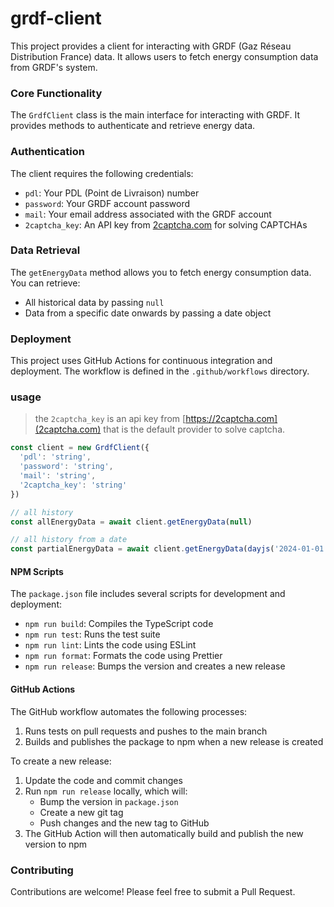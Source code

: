 # grdf-client

This project provides a client for interacting with GRDF (Gaz Réseau Distribution France) data. It allows users to fetch energy consumption data from GRDF's system.

### Core Functionality

The `GrdfClient` class is the main interface for interacting with GRDF. It provides methods to authenticate and retrieve energy data.

### Authentication

The client requires the following credentials:
- `pdl`: Your PDL (Point de Livraison) number
- `password`: Your GRDF account password
- `mail`: Your email address associated with the GRDF account
- `2captcha_key`: An API key from [2captcha.com](https://2captcha.com) for solving CAPTCHAs

### Data Retrieval

The `getEnergyData` method allows you to fetch energy consumption data. You can retrieve:
- All historical data by passing `null`
- Data from a specific date onwards by passing a date object

### Deployment

This project uses GitHub Actions for continuous integration and deployment. The workflow is defined in the `.github/workflows` directory.

### usage

> the `2captcha_key` is an api key from [https://2captcha.com](2captcha.com) that is the default provider to solve captcha.

```ts
const client = new GrdfClient({
  'pdl': 'string',
  'password': 'string',
  'mail': 'string',
  '2captcha_key': 'string'
})

// all history
const allEnergyData = await client.getEnergyData(null)

// all history from a date
const partialEnergyData = await client.getEnergyData(dayjs('2024-01-01'))
```

#### NPM Scripts

The `package.json` file includes several scripts for development and deployment:

- `npm run build`: Compiles the TypeScript code
- `npm run test`: Runs the test suite
- `npm run lint`: Lints the code using ESLint
- `npm run format`: Formats the code using Prettier
- `npm run release`: Bumps the version and creates a new release

#### GitHub Actions

The GitHub workflow automates the following processes:

1. Runs tests on pull requests and pushes to the main branch
2. Builds and publishes the package to npm when a new release is created

To create a new release:

1. Update the code and commit changes
2. Run `npm run release` locally, which will:
   - Bump the version in `package.json`
   - Create a new git tag
   - Push changes and the new tag to GitHub
3. The GitHub Action will then automatically build and publish the new version to npm

### Contributing

Contributions are welcome! Please feel free to submit a Pull Request.




